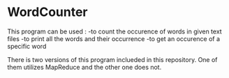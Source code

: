 # WordCounter
This program can be used :
    -to count the occurence of words in given text files
    -to print all the words and their occurrence
    -to get an occurence of a specific word

There is two versions of this program inclueded in this repository. One of them utilizes MapReduce and the other one does not. 
